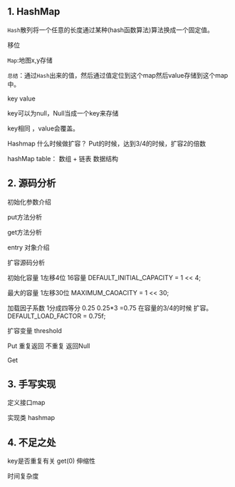 ## 1. HashMap

`Hash`散列将一个任意的长度通过某种(hash函数算法)算法换成一个固定值。

移位

`Map`:地图x,y存储

`总结`：通过`Hash`出来的值，然后通过值定位到这个map然后value存储到这个map中。

key value

key可以为null，Null当成一个key来存储

key相同 ，value会覆盖。

Hashmap 什么时候做扩容？ Put的时候，达到3/4的时候，扩容2的倍数

hashMap table： 数组 + 链表 数据结构


## 2. 源码分析

初始化参数介绍

put方法分析

get方法分析

entry 对象介绍

扩容源码分析


初始化容量 	1左移4位 16容量
DEFAULT_INITIAL_CAPACITY = 1 << 4;

最大的容量  1左移30位
MAXIMUM_CAOACITY = 1 << 30;

加载因子系数 1分成四等分 0.25 0.25*3 =0.75 在容量的3/4的时候 扩容。
DEFAULT_LOAD_FACTOR = 0.75f;

扩容变量
threshold

Put 重复返回 不重复 返回Null

Get

## 3. 手写实现

定义接口map

实现类 hashmap

## 4. 不足之处

key是否重复有关 get(0)
伸缩性

时间复杂度
